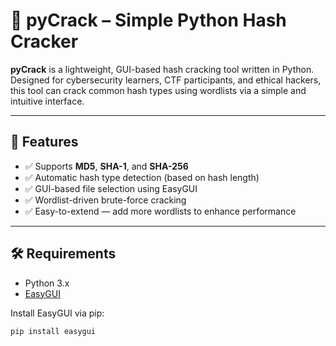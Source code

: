 # 🔐 pyCrack – Simple Python Hash Cracker

**pyCrack** is a lightweight, GUI-based hash cracking tool written in Python. Designed for cybersecurity learners, CTF participants, and ethical hackers, this tool can crack common hash types using wordlists via a simple and intuitive interface.

---

## 🎯 Features

- ✅ Supports **MD5**, **SHA-1**, and **SHA-256**
- ✅ Automatic hash type detection (based on hash length)
- ✅ GUI-based file selection using EasyGUI
- ✅ Wordlist-driven brute-force cracking
- ✅ Easy-to-extend — add more wordlists to enhance performance

---

## 🛠️ Requirements

- Python 3.x
- [EasyGUI](https://pypi.org/project/easygui/)

Install EasyGUI via pip:
```bash
pip install easygui
